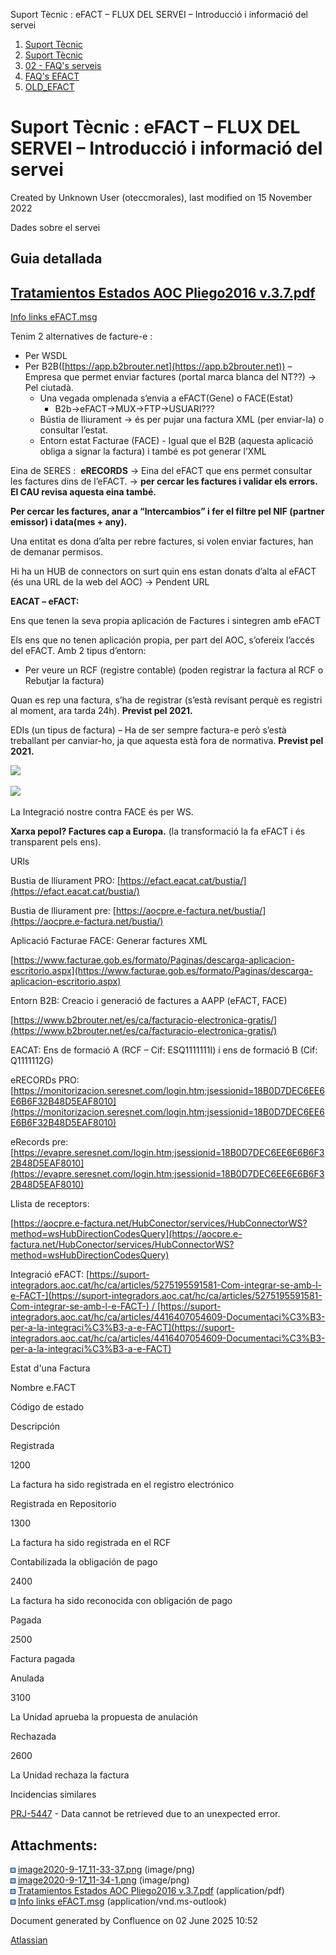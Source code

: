 Suport Tècnic : eFACT – FLUX DEL SERVEI – Introducció i informació del servei  

1.  [Suport Tècnic](index.html)
2.  [Suport Tècnic](13893782.html)
3.  [02 - FAQ's serveis](26313393.html)
4.  [FAQ's EFACT](30867754.html)
5.  [OLD\_EFACT](OLD_EFACT_118555120.html)

Suport Tècnic : eFACT – FLUX DEL SERVEI – Introducció i informació del servei
=============================================================================

Created by Unknown User (oteccmorales), last modified on 15 November 2022

Dades sobre el servei

Guia detallada
--------------

[Tratamientos Estados AOC Pliego2016 v.3.7.pdf](attachments/41519078/41519082.pdf)
----------------------------------------------------------------------------------

[Info links eFACT.msg](attachments/41519078/41519083.msg)

  

Tenim 2 alternatives de facture-e :

*   Per WSDL
*   Per B2B([https://app.b2brouter.net](https://app.b2brouter.net)) – Empresa que permet enviar factures (portal marca blanca del NT??) -> Pel ciutadà.
    *   Una vegada omplenada s’envia a eFACT(Gene) o FACE(Estat)
        *   B2b->eFACT->MUX->FTP->USUARI???
    *   Bústia de lliurament -> és per pujar una factura XML (per enviar-la) o consultar l’estat.
    *   Entorn estat Facturae (FACE) - Igual que el B2B (aquesta aplicació obliga a signar la factura) i també es pot generar l’XML

Eina de SERES :  **eRECORDS** -> Eina del eFACT que ens permet consultar les factures dins de l’eFACT. -> **per cercar les factures i validar els errors. El CAU revisa aquesta eina també.**

**Per cercar les factures, anar a “Intercambios” i fer el filtre pel NIF (partner emissor) i data(mes + any).**

Una entitat es dona d’alta per rebre factures, si volen enviar factures, han de demanar permisos.

Hi ha un HUB de connectors on surt quin ens estan donats d’alta al eFACT (és una URL de la web del AOC) → Pendent URL

  

**EACAT – eFACT:**

Ens que tenen la seva propia aplicación de Factures i sintegren amb eFACT

Els ens que no tenen aplicación propia, per part del AOC, s’ofereix l’accés del eFACT. Amb 2 tipus d’entorn:

*   Per veure un RCF (registre contable) (poden registrar la factura al RCF o Rebutjar la factura)

Quan es rep una factura, s’ha de registrar (s’està revisant perquè es registri al moment, ara tarda 24h). **Previst pel 2021.**

EDIs (un tipus de factura) – Ha de ser sempre factura-e però s’està treballant per canviar-ho, ja que aquesta està fora de normativa. **Previst pel 2021.**

  

![](attachments/41519078/41519079.png)

![](attachments/41519078/41519080.png)

La Integració nostre contra FACE és per WS.

**Xarxa pepol? Factures cap a Europa.** (la transformació la fa eFACT i és transparent pels ens).

  

URls

Bustia de lliurament PRO: [https://efact.eacat.cat/bustia/](https://efact.eacat.cat/bustia/)

Bustia de lliurament pre: [https://aocpre.e-factura.net/bustia/](https://aocpre.e-factura.net/bustia/)

  

Aplicació Facturae FACE: Generar factures XML

[https://www.facturae.gob.es/formato/Paginas/descarga-aplicacion-escritorio.aspx](https://www.facturae.gob.es/formato/Paginas/descarga-aplicacion-escritorio.aspx)

  

Entorn B2B: Creacio i generació de factures a AAPP (eFACT, FACE)

[https://www.b2brouter.net/es/ca/facturacio-electronica-gratis/](https://www.b2brouter.net/es/ca/facturacio-electronica-gratis/)

  

EACAT: Ens de formació A (RCF – Cif: ESQ1111111I) i ens de formació B (Cif: Q1111112G)

  

eRECORDs PRO: [https://monitorizacion.seresnet.com/login.htm;jsessionid=18B0D7DEC6EE6E6B6F32B48D5EAF8010](https://monitorizacion.seresnet.com/login.htm;jsessionid=18B0D7DEC6EE6E6B6F32B48D5EAF8010)

eRecords pre: [https://evapre.seresnet.com/login.htm;jsessionid=18B0D7DEC6EE6E6B6F32B48D5EAF8010](https://evapre.seresnet.com/login.htm;jsessionid=18B0D7DEC6EE6E6B6F32B48D5EAF8010)

  

Llista de receptors:

[https://aocpre.e-factura.net/HubConector/services/HubConnectorWS?method=wsHubDirectionCodesQuery](https://aocpre.e-factura.net/HubConector/services/HubConnectorWS?method=wsHubDirectionCodesQuery)

  

  

Integració eFACT: [https://suport-integradors.aoc.cat/hc/ca/articles/5275195591581-Com-integrar-se-amb-l-e-FACT-](https://suport-integradors.aoc.cat/hc/ca/articles/5275195591581-Com-integrar-se-amb-l-e-FACT-) / [https://suport-integradors.aoc.cat/hc/ca/articles/4416407054609-Documentaci%C3%B3-per-a-la-integraci%C3%B3-a-e-FACT](https://suport-integradors.aoc.cat/hc/ca/articles/4416407054609-Documentaci%C3%B3-per-a-la-integraci%C3%B3-a-e-FACT)

Estat d'una Factura

Nombre e.FACT

Código de estado

Descripción

Registrada

1200

La factura ha sido registrada en el registro electrónico

Registrada en Repositorio

1300

La factura ha sido registrada en el RCF

Contabilizada la obligación de pago

2400

La factura ha sido reconocida con obligación de pago

Pagada

2500

Factura pagada

Anulada

3100

La Unidad aprueba la propuesta de anulación

Rechazada

2600

La Unidad rechaza la factura

  

Incidencias similares

[PRJ-5447](https://contacte.aoc.cat/browse/PRJ-5447?src=confmacro) - Data cannot be retrieved due to an unexpected error.

  

  

Attachments:
------------

![](images/icons/bullet_blue.gif) [image2020-9-17\_11-33-37.png](attachments/41519078/41519079.png) (image/png)  
![](images/icons/bullet_blue.gif) [image2020-9-17\_11-34-1.png](attachments/41519078/41519080.png) (image/png)  
![](images/icons/bullet_blue.gif) [Tratamientos Estados AOC Pliego2016 v.3.7.pdf](attachments/41519078/41519082.pdf) (application/pdf)  
![](images/icons/bullet_blue.gif) [Info links eFACT.msg](attachments/41519078/41519083.msg) (application/vnd.ms-outlook)  

Document generated by Confluence on 02 June 2025 10:52

[Atlassian](http://www.atlassian.com/)